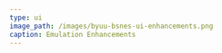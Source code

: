 ```yaml
---
type: ui
image_path: /images/byuu-bsnes-ui-enhancements.png
caption: Emulation Enhancements
---
```

